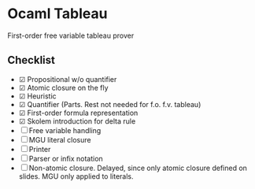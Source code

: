 # Ocaml Tableau

First-order free variable tableau prover

## Checklist
* ☑ Propositional w/o quantifier
* ☑ Atomic closure on the fly
* ☑ Heuristic
* ☑ Quantifier (Parts. Rest not needed for f.o. f.v. tableau)
* ☑ First-order formula representation
* ☑ Skolem introduction for delta rule
* ☐ Free variable handling
* ☐ MGU literal closure
* ☐ Printer
* ☐ Parser or infix notation
* ☐ Non-atomic closure. Delayed, since only atomic closure defined on
  slides. MGU only applied to literals.

